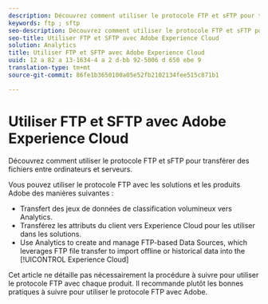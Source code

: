 ```yaml
---
description: Découvrez comment utiliser le protocole FTP et sFTP pour transférer des fichiers entre ordinateurs et serveurs.
keywords: ftp ; sftp
seo-description: Découvrez comment utiliser le protocole FTP et sFTP pour transférer des fichiers entre ordinateurs et serveurs.
seo-title: Utiliser FTP et SFTP avec Adobe Experience Cloud
solution: Analytics
title: Utiliser FTP et SFTP avec Adobe Experience Cloud
uuid: 12 a 82 a 13-1634-4 a 2 d-bb 92-5006 d 650 ebe 9
translation-type: tm+mt
source-git-commit: 86fe1b3650100a05e52fb2102134fee515c871b1

---
```



# Utiliser FTP et SFTP avec Adobe Experience Cloud

Découvrez comment utiliser le protocole FTP et sFTP pour transférer des fichiers entre ordinateurs et serveurs.

Vous pouvez utiliser le protocole FTP avec les solutions et les produits Adobe des manières suivantes :

* Transfert des jeux de données de classification volumineux vers Analytics.
* Transférez les attributs du client vers Experience Cloud pour les utiliser dans les solutions.
* Use Analytics to create and manage FTP-based Data Sources, which leverages FTP file transfer to import offline or historical data into the [!UICONTROL Experience Cloud]

Cet article ne détaille pas nécessairement la procédure à suivre pour utiliser le protocole FTP avec chaque produit. Il recommande plutôt les bonnes pratiques à suivre pour utiliser le protocole FTP avec Adobe.
